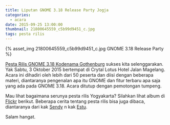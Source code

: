 ```yaml
---
title: Liputan GNOME 3.18 Release Party Jogja
categories:
  - acara
date: 2015-09-25 13:00:00
thumbnail: 21800645559_c5b99d9451_c.jpg
tags: pesta rilis
---
```


{% asset_img 21800645559_c5b99d9451_c.jpg GNOME 3.18 Release Party %}

[Pesta Rilis GNOME 3.18 Kodenama Gothenburg](https://wiki.gnome.org/Events/ReleaseParties/ThreePointEighteen/Yogyakarta) sukses kita selenggarakan. Yak Sabtu, 3 Oktober 2015 bertempat di Crytal Lotus Hotel Jalan Magelang. Acara ini dihadiri oleh lebih dari 50 peserta dan diisi dengan beberapa materi, diantaranya pengenalan apa itu GNOME dan fitur terbaru apa saja yang ada pada GNOME 3.18. Acara ditutup dengan pemotongan tumpeng.

Mau lihat bagaimana serunya pesta rilis Yogyakarta? Silahkan lihat album di [Flickr](https://www.flickr.com/photos/vanmalay/albums/72157659541305275) berikut. Beberapa cerita tentang pesta rilis bisa juga dibaca, diantaranya dari kak [Sendy](http://sendy.pw/post/jogja-gnome-3-18-release-party.html) n kak [Estu](https://tuanpembual.wordpress.com/2015/10/09/gnome-3-18-release-party-jogja/).

Salam hangat.